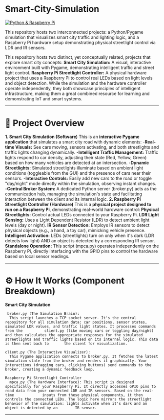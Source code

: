 # Smart-City-Simulation
[![Python & Raspberry Pi](https://skillicons.dev/icons?i=python,rpi)](https://skillicons.dev)

This repository hosts two interconnected projects: a Python/Pygame simulation that visualizes smart city traffic and lighting logic, and a Raspberry Pi hardware setup demonstrating physical streetlight control via LDR and IR sensors.

This repository hosts two distinct, yet conceptually related, projects that explore smart city concepts:
    **Smart City Simulation:** A visual, interactive environment built with Pygame, demonstrating intelligent traffic and street light control.
    **Raspberry Pi Streetlight Controller:** A physical hardware project that uses a Raspberry Pi to control real LEDs based on light levels and object detection.
While the simulation and the hardware controller operate independently, they both showcase principles of intelligent infrastructure, making them a great combined resource for learning and demonstrating IoT and smart systems.
_____________________________________________________________________________________________________________________________________________________________________________

# 🌟 Project Overview
  **1. Smart City Simulation (Software)**
          This is an **interactive Pygame application** that simulates a smart city road with dynamic elements:
             -**Real-time Visuals:** See cars moving, sensors activating, and both streetlights and traffic lights changing dynamically.
             -**Intelligent Traffic Management:** Traffic lights respond to car density, adjusting their state (Red, Yellow, Green) based on how many vehicles are detected at an intersection.
             -**Dynamic Streetlights:** Simulated streetlights illuminate based on ambient light conditions (toggleable from the GUI) and the presence of cars near their sensors.
             -**Interactive Controls:** Easily add new cars to the road or toggle "day/night" mode directly within the simulation, observing instant changes.
             -**Central Broker System:** A dedicated Python server (broker.py) acts as the communication hub, managing the simulation's state and facilitating interaction between the client and its internal logic.
  **2. Raspberry Pi Streetlight Controller (Hardware)**
        This is a **physical project designed to run on a Raspberry Pi**, demonstrating real-world hardware control:
        **Physical Streetlights:** Control actual LEDs connected to your Raspberry Pi.
        **LDR Light Sensing:** Uses a Light Dependent Resistor (LDR) to detect ambient light levels (day or night).
        **IR Sensor Detection:** Employs IR sensors to detect physical objects (e.g., a hand, a toy car), mimicking vehicle presence.
        **Intelligent Activation:** LEDs (streetlights) turn on only when it's dark (LDR detects low light) AND an object is detected by a corresponding IR sensor.
        **Standalone Operation:** This script (mpca.py) operates independently on the Raspberry Pi, directly interfacing with the GPIO pins to control the hardware based on local sensor readings.

  ______________________________________________________________________________________________________________________________________________________________________________________
# ⚙️ How It Works (Component Breakdown)
   **Smart City Simulation**
   
     broker.py (The Simulation Brain):
      This script launches a TCP socket server. It's the central repository for all simulation data: car positions, sensor states, simulated LDR values, and traffic light states. It processes commands from the          client.py (like moving cars or toggling day/night) and then calculates the appropriate responses for the simulated streetlights and traffic lights based on its internal logic. This data is then sent back to       the client for visualization.
    
    client.py (The Interactive Visualizer):
      This Pygame application connects to broker.py. It fetches the latest simulation state from the broker and renders it graphically. Your interactions (dragging cars, clicking buttons) send commands to the           broker, creating a dynamic feedback loop.
    
    Raspberry Pi Streetlight Controller
      mpca.py (The Hardware Interface): This script is designed specifically for your Raspberry Pi. It directly accesses GPIO pins to read data from your connected LDR and IR sensors. Based on the real-time             inputs from these physical components, it then controls the connected LEDs. The logic here mirrors the streetlight behavior of the simulation: lights activate when it's dark and an object is detected by an        IR sensor.
    
__________________________________________________________________________________________________________________________________________________________________________________________________________________
